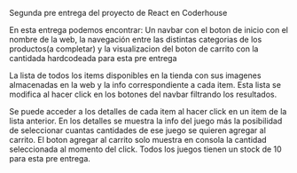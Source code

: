 Segunda pre entrega del proyecto de React en Coderhouse

En esta entrega podemos encontrar:
Un navbar con el boton de inicio con el nombre de la web, la navegación entre las distintas categorias de los productos(a completar) y la visualizacion del boton de carrito con la cantidada hardcodeada para esta pre entrega

La lista de todos los items disponibles en la tienda con sus imagenes almacenadas en la web y la info correspondiente a cada item. Esta lista se modifica al hacer click en los botones del navbar filtrando los resultados.

Se puede acceder a los detalles de cada item al hacer click en un item de la lista anterior. En los detalles se muestra la info del juego más la posibilidad de seleccionar cuantas cantidades de ese juego se quieren agregar al carrito. El boton agregar al carrito solo muestra en consola la cantidad seleccionada al momento del click. Todos los juegos tienen un stock de 10 para esta pre entrega.
